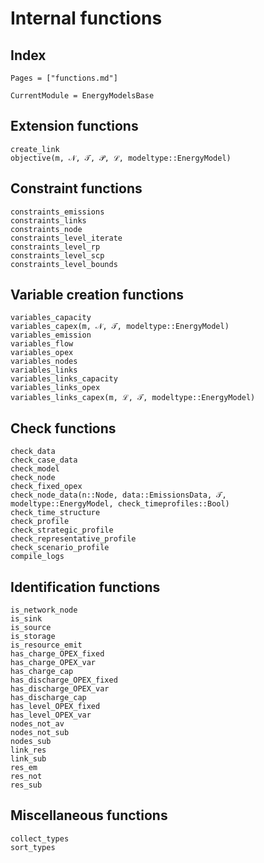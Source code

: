 # Internal functions

## Index

```@index
Pages = ["functions.md"]
```

```@meta
CurrentModule = EnergyModelsBase
```

## Extension functions

```@docs
create_link
objective(m, 𝒩, 𝒯, 𝒫, ℒ, modeltype::EnergyModel)
```

## Constraint functions

```@docs
constraints_emissions
constraints_links
constraints_node
constraints_level_iterate
constraints_level_rp
constraints_level_scp
constraints_level_bounds
```

## Variable creation functions

```@docs
variables_capacity
variables_capex(m, 𝒩, 𝒯, modeltype::EnergyModel)
variables_emission
variables_flow
variables_opex
variables_nodes
variables_links
variables_links_capacity
variables_links_opex
variables_links_capex(m, ℒ, 𝒯, modeltype::EnergyModel)
```

## Check functions

```@docs
check_data
check_case_data
check_model
check_node
check_fixed_opex
check_node_data(n::Node, data::EmissionsData, 𝒯, modeltype::EnergyModel, check_timeprofiles::Bool)
check_time_structure
check_profile
check_strategic_profile
check_representative_profile
check_scenario_profile
compile_logs
```

## Identification functions

```@docs
is_network_node
is_sink
is_source
is_storage
is_resource_emit
has_charge_OPEX_fixed
has_charge_OPEX_var
has_charge_cap
has_discharge_OPEX_fixed
has_discharge_OPEX_var
has_discharge_cap
has_level_OPEX_fixed
has_level_OPEX_var
nodes_not_av
nodes_not_sub
nodes_sub
link_res
link_sub
res_em
res_not
res_sub
```

## Miscellaneous functions

```@docs
collect_types
sort_types
```
